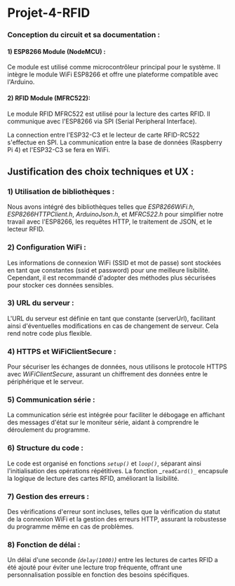 # Projet-4-RFID

### Conception du circuit et sa documentation : 

  #### 1) ESP8266 Module (NodeMCU) :

  Ce module est utilisé comme microcontrôleur principal pour le système. Il intègre le module WiFi ESP8266 et offre une plateforme compatible avec l'Arduino.

  #### 2) RFID Module (MFRC522):
 
  Le module RFID MFRC522 est utilisé pour la lecture des cartes RFID. Il communique avec l'ESP8266 via SPI (Serial Peripheral Interface).


  
  La connection entre l'ESP32-C3 et le lecteur de carte RFID-RC522 s'effectue en SPI.
  La communication entre la base de données (Raspberry Pi 4) et l'ESP32-C3 se fera en WiFi.

## Justification des choix techniques et UX : 
### 1) Utilisation de bibliothèques :

Nous avons intégré des bibliothèques telles que _ESP8266WiFi.h_, _ESP8266HTTPClient.h_, _ArduinoJson.h_, et _MFRC522.h_ pour simplifier notre travail avec l'ESP8266, les requêtes HTTP, le traitement de JSON, et le lecteur RFID.

### 2) Configuration WiFi :

Les informations de connexion WiFi (SSID et mot de passe) sont stockées en tant que constantes (ssid et password) pour une meilleure lisibilité. Cependant, il est recommandé d'adopter des méthodes plus sécurisées pour stocker ces données sensibles.

### 3) URL du serveur :

L'URL du serveur est définie en tant que constante (serverUrl), facilitant ainsi d'éventuelles modifications en cas de changement de serveur. Cela rend notre code plus flexible.

### 4) HTTPS et WiFiClientSecure :

Pour sécuriser les échanges de données, nous utilisons le protocole HTTPS avec _WiFiClientSecure_, assurant un chiffrement des données entre le périphérique et le serveur.

### 5) Communication série :

La communication série est intégrée pour faciliter le débogage en affichant des messages d'état sur le moniteur série, aidant à comprendre le déroulement du programme.

### 6) Structure du code :

Le code est organisé en fonctions _`setup()`_ et _`loop()`_, séparant ainsi l'initialisation des opérations répétitives. La fonction _`readCard()_` encapsule la logique de lecture des cartes RFID, améliorant la lisibilité.

### 7) Gestion des erreurs :

Des vérifications d'erreur sont incluses, telles que la vérification du statut de la connexion WiFi et la gestion des erreurs HTTP, assurant la robustesse du programme même en cas de problèmes.

### 8) Fonction de délai :

Un délai d'une seconde _(`delay(1000)`)_ entre les lectures de cartes RFID a été ajouté pour éviter une lecture trop fréquente, offrant une personnalisation possible en fonction des besoins spécifiques.
